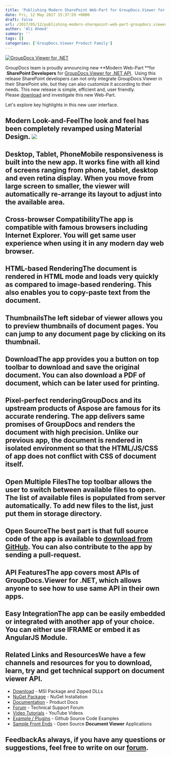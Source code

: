 ```yaml
---
title: 'Publishing Modern SharePoint Web-Part for GroupDocs.Viewer for .NET'
date: Fri, 12 May 2017 15:37:59 +0000
draft: false
url: /2017/05/12/publishing-modern-sharepoint-web-part-groupdocs.viewer-.net./
author: 'Ali Ahmed'
summary: ''
tags: []
categories: ['GroupDocs.Viewer Product Family']
---
```


[![GroupDocs Viewer for .NET](https://blog.groupdocs.com/wp-content/uploads/sites/4/2016/11/groupdocs-viewer-net.png)](http://groupdocs.com/dot-net/document-viewer-library)

GroupDocs team is proudly announcing new **Modern Web-Part **for  **SharePoint Developers** for [GroupDocs.Viewer for .NET API](https://downloads.groupdocs.com/viewer/net/new-releases/groupdocs.viewer-for-.net-17.3.0/).  Using this release SharePoint developers can not only integrate GroupDocs.Viewer in their SharePoint site, but they can also customize it according to their needs. This new release is simple, efficient and, user friendly. Please [download](https://github.com/groupdocs-viewer/GroupDocs.Viewer-for-.NET/releases/tag/WebPart.v1.0) and investigate this new Web-Part.

Let's explore key highlights in this new user interface.

## Modern Look-and-FeelThe look and feel has been completely revamped using Material Design. ![](http://blog.groupdocs.com/wp-content/uploads/sites/4/2017/05/Screenshot_1.png)  

## Desktop, Tablet, PhoneMobile responsiveness is built into the new app. It works fine with all kind of screens ranging from phone, tablet, desktop and even retina display. When you move from large screen to smaller, the viewer will automatically re-arrange its layout to adjust into the available area.

## Cross-browser CompatibilityThe app is compatible with famous browsers including Internet Explorer. You will get same user experience when using it in any modern day web browser.

## HTML-based RenderingThe document is rendered in HTML mode and loads very quickly as compared to image-based rendering. This also enables you to copy-paste text from the document.

## ThumbnailsThe left sidebar of viewer allows you to preview thumbnails of document pages. You can jump to any document page by clicking on its thumbnail.

## DownloadThe app provides you a button on top toolbar to download and save the original document. You can also download a PDF of document, which can be later used for printing.

## Pixel-perfect renderingGroupDocs and its upstream products of Aspose are famous for its accurate rendering. The app delivers same promises of GroupDocs and renders the document with high precision. Unlike our previous app, the document is rendered in isolated environment so that the HTML/JS/CSS of app does not conflict with CSS of document itself.

## Open Multiple FilesThe top toolbar allows the user to switch between available files to open. The list of available files is populated from server automatically. To add new files to the list, just put them in storage directory.

## Open SourceThe best part is that full source code of the app is available to [download from GitHub](https://github.com/groupdocs-viewer/). You can also contribute to the app by sending a pull-request.

## API FeaturesThe app covers most APIs of GroupDocs.Viewer for .NET, which allows anyone to see how to use same API in their own apps.

## Easy IntegrationThe app can be easily embedded or integrated with another app of your choice. You can either use IFRAME or embed it as AngularJS Module.

## Related Links and ResourcesWe have a few channels and resources for you to download, learn, try and get technical support on **document viewer API**.

*   [Download](http://downloads.groupdocs.com/viewer/net "Download API") - MSI Package and Zipped DLLs
*   [NuGet Package](https://www.nuget.org/packages/groupdocs-viewer-dotnet/ "Install from NuGet Package") - NuGet Installation
*   [Documentation](https://docs.groupdocs.com/viewer/net "Document Viewer API Documentation ") - Product Docs
*   [Forum](http://groupdocs.com/Community/forums/groupdocs.viewer-product-family/4/showforum.aspx "Technical Support Forum") - Technical Support Forum
*   [Video Tutorials](https://www.youtube.com/channel/UCgO8dwgI5KAsQCVegviVXYA/playlists "GroupDocs.Viewer video tutorials") - YouTube Videos
*   [Example / Plugins](https://github.com/groupdocsviewer/GroupDocs_Viewer_NET "download example project and front ends") - Github Source Code Examples
*   [Sample Front Ends](https://github.com/groupdocs-viewer/ "Open Source Document Viewer Applications") - Open Source **Document Viewer** Applications

## FeedbackAs always, if you have any questions or suggestions, feel free to write on our [forum](http://groupdocs.com/Community/forums/groupdocs.viewer-product-family/4/showforum.aspx "Technical Support Forum").





